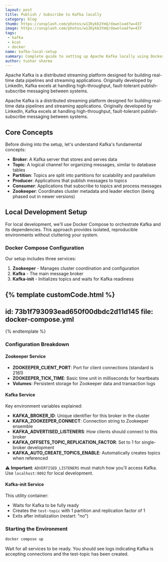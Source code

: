 ```yaml
---
layout: post
title: Publish / Subscribe to Kafka locally
category: blog
thumb: https://unsplash.com/photos/w1IKykb2YmQ/download?w=437
image: https://unsplash.com/photos/w1IKykb2YmQ/download?w=437
tags:
 - kafka
 - kcat
 - docker
name: kafka-local-setup
summary: Complete guide to setting up Apache Kafka locally using Docker Compose with practical examples and production considerations
author: tushar sharma
---
```


Apache Kafka is a distributed streaming platform designed for building real-time data pipelines and streaming applications. Originally developed by LinkedIn, Kafka excels at handling high-throughput, fault-tolerant publish-subscribe messaging between systems.<!-- truncate_here -->

Apache Kafka is a distributed streaming platform designed for building real-time data pipelines and streaming applications. Originally developed by LinkedIn, Kafka excels at handling high-throughput, fault-tolerant publish-subscribe messaging between systems.

## Core Concepts

Before diving into the setup, let's understand Kafka's fundamental concepts:

- **Broker**: A Kafka server that stores and serves data
- **Topic**: A logical channel for organizing messages, similar to database tables
- **Partition**: Topics are split into partitions for scalability and parallelism
- **Producer**: Applications that publish messages to topics
- **Consumer**: Applications that subscribe to topics and process messages
- **Zookeeper**: Coordinates cluster metadata and leader election (being phased out in newer versions)

## Local Development Setup

For local development, we'll use Docker Compose to orchestrate Kafka and its dependencies. This approach provides isolated, reproducible environments without cluttering your system.

### Docker Compose Configuration

Our setup includes three services:
1. **Zookeeper** - Manages cluster coordination and configuration
2. **Kafka** - The main message broker
3. **Kafka-init** - Initializes topics and waits for Kafka readiness 


{% template  customCode.html %}
---
id: 73b1f793093ead650f00dbdc2d11d145
file: docker-compose.yml
---
{% endtemplate %}

### Configuration Breakdown

#### Zookeeper Service
- **ZOOKEEPER_CLIENT_PORT**: Port for client connections (standard is 2181)
- **ZOOKEEPER_TICK_TIME**: Basic time unit in milliseconds for heartbeats
- **Volumes**: Persistent storage for Zookeeper data and transaction logs

#### Kafka Service
Key environment variables explained:

- **KAFKA_BROKER_ID**: Unique identifier for this broker in the cluster
- **KAFKA_ZOOKEEPER_CONNECT**: Connection string to Zookeeper ensemble
- **KAFKA_ADVERTISED_LISTENERS**: How clients should connect to this broker
- **KAFKA_OFFSETS_TOPIC_REPLICATION_FACTOR**: Set to 1 for single-broker development
- **KAFKA_AUTO_CREATE_TOPICS_ENABLE**: Automatically creates topics when referenced

⚠️ **Important**: `ADVERTISED_LISTENERS` must match how you'll access Kafka. Use `localhost:9092` for local development.

#### Kafka-init Service
This utility container:
- Waits for Kafka to be fully ready
- Creates the `test-topic` with 1 partition and replication factor of 1
- Exits after initialization (restart: "no")

### Starting the Environment

```bash
docker compose up
```

Wait for all services to be ready. You should see logs indicating Kafka is accepting connections and the test-topic has been created.
